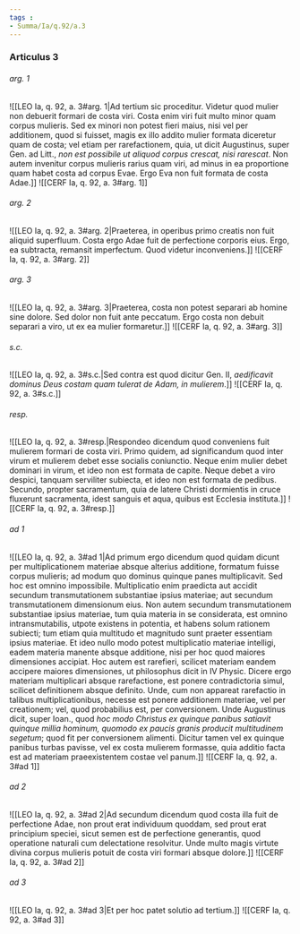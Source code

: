 ```yaml
---
tags : 
- Summa/Ia/q.92/a.3
---
```


### Articulus 3

###### arg. 1
![[LEO Ia, q. 92, a. 3#arg. 1|Ad tertium sic proceditur. Videtur quod mulier non debuerit formari de costa viri. Costa enim viri fuit multo minor quam corpus mulieris. Sed ex minori non potest fieri maius, nisi vel per additionem, quod si fuisset, magis ex illo addito mulier formata diceretur quam de costa; vel etiam per rarefactionem, quia, ut dicit Augustinus, super Gen. ad Litt., *non est possibile ut aliquod corpus crescat, nisi rarescat*. Non autem invenitur corpus mulieris rarius quam viri, ad minus in ea proportione quam habet costa ad corpus Evae. Ergo Eva non fuit formata de costa Adae.]]
![[CERF Ia, q. 92, a. 3#arg. 1]]

###### arg. 2
![[LEO Ia, q. 92, a. 3#arg. 2|Praeterea, in operibus primo creatis non fuit aliquid superfluum. Costa ergo Adae fuit de perfectione corporis eius. Ergo, ea subtracta, remansit imperfectum. Quod videtur inconveniens.]]
![[CERF Ia, q. 92, a. 3#arg. 2]]

###### arg. 3
![[LEO Ia, q. 92, a. 3#arg. 3|Praeterea, costa non potest separari ab homine sine dolore. Sed dolor non fuit ante peccatum. Ergo costa non debuit separari a viro, ut ex ea mulier formaretur.]]
![[CERF Ia, q. 92, a. 3#arg. 3]]

###### s.c.
![[LEO Ia, q. 92, a. 3#s.c.|Sed contra est quod dicitur Gen. II, *aedificavit dominus Deus costam quam tulerat de Adam, in mulierem*.]]
![[CERF Ia, q. 92, a. 3#s.c.]]

###### resp.
![[LEO Ia, q. 92, a. 3#resp.|Respondeo dicendum quod conveniens fuit mulierem formari de costa viri. Primo quidem, ad significandum quod inter virum et mulierem debet esse socialis coniunctio. Neque enim mulier debet dominari in virum, et ideo non est formata de capite. Neque debet a viro despici, tanquam serviliter subiecta, et ideo non est formata de pedibus. Secundo, propter sacramentum, quia de latere Christi dormientis in cruce fluxerunt sacramenta, idest sanguis et aqua, quibus est Ecclesia instituta.]]
![[CERF Ia, q. 92, a. 3#resp.]]

###### ad 1
![[LEO Ia, q. 92, a. 3#ad 1|Ad primum ergo dicendum quod quidam dicunt per multiplicationem materiae absque alterius additione, formatum fuisse corpus mulieris; ad modum quo dominus quinque panes multiplicavit. Sed hoc est omnino impossibile. Multiplicatio enim praedicta aut accidit secundum transmutationem substantiae ipsius materiae; aut secundum transmutationem dimensionum eius. Non autem secundum transmutationem substantiae ipsius materiae, tum quia materia in se considerata, est omnino intransmutabilis, utpote existens in potentia, et habens solum rationem subiecti; tum etiam quia multitudo et magnitudo sunt praeter essentiam ipsius materiae. Et ideo nullo modo potest multiplicatio materiae intelligi, eadem materia manente absque additione, nisi per hoc quod maiores dimensiones accipiat. Hoc autem est rarefieri, scilicet materiam eandem accipere maiores dimensiones, ut philosophus dicit in IV Physic. Dicere ergo materiam multiplicari absque rarefactione, est ponere contradictoria simul, scilicet definitionem absque definito. Unde, cum non appareat rarefactio in talibus multiplicationibus, necesse est ponere additionem materiae, vel per creationem; vel, quod probabilius est, per conversionem. Unde Augustinus dicit, super Ioan., quod *hoc modo Christus ex quinque panibus satiavit quinque millia hominum, quomodo ex paucis granis producit multitudinem segetum*; quod fit per conversionem alimenti. Dicitur tamen vel ex quinque panibus turbas pavisse, vel ex costa mulierem formasse, quia additio facta est ad materiam praeexistentem costae vel panum.]]
![[CERF Ia, q. 92, a. 3#ad 1]]

###### ad 2
![[LEO Ia, q. 92, a. 3#ad 2|Ad secundum dicendum quod costa illa fuit de perfectione Adae, non prout erat individuum quoddam, sed prout erat principium speciei, sicut semen est de perfectione generantis, quod operatione naturali cum delectatione resolvitur. Unde multo magis virtute divina corpus mulieris potuit de costa viri formari absque dolore.]]
![[CERF Ia, q. 92, a. 3#ad 2]]

###### ad 3
![[LEO Ia, q. 92, a. 3#ad 3|Et per hoc patet solutio ad tertium.]]
![[CERF Ia, q. 92, a. 3#ad 3]]

